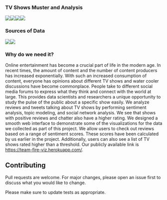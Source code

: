 ### TV Shows Muster and Analysis

<img src="https://img.shields.io/badge/author-Aditya%20Bhagwat-brightgreen"><img src="https://img.shields.io/badge/author-Vinit%20Bhosale-brightgreen"><img src="https://img.shields.io/badge/author-Sharvari%20Joshi-brightgreen"><img src="https://img.shields.io/badge/author-Abhimanshu%20Mishra-brightgreen">



### Sources of Data

<a href="https://developer.twitter.com/en/docs/twitter-api"><img src="https://img.shields.io/badge/source-twitter-blue?logo=twitter" ></a><a href="https://developer.imdb.com/"><img src="https://img.shields.io/badge/source-IMDB-yellow?logo=imdb"></a>

### Why do we need it?
Online entertainment has become a crucial part of life in the modern age. In recent times, the amount of content and the number of content producers has increased exponentially. With such an increased consumption of content, everyone has opinions about different TV shows and water cooler discussions have become commonplace. People take to different social media forums to express what they think and connect with the world at large. This provides data scientists and researchers a unique opportunity to study the pulse of the public about a specific show easily. We analyze reviews and tweets talking about TV shows by performing sentiment analysis, topic modeling, and social network analysis. We see that shows with positive reviews and chatter also have a higher rating. We designed a smooth web interface to demonstrate some of the visualizations for the data we collected as part of this project. We allow users to check out reviews based on a range of sentiment scores. These scores have been calculated by us earlier in the project. Additionally, users can also see a list of TV shows rated higher than a threshold. Our publicly available link is https://team-fire-viz.herokuapp.com/.


## Contributing
Pull requests are welcome. For major changes, please open an issue first to discuss what you would like to change.

Please make sure to update tests as appropriate.
